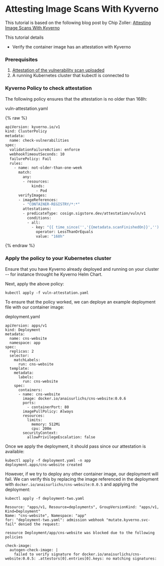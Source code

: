 # Attesting Image Scans With Kyverno

This tutorial is based on the following blog post by Chip Zoller: [Attesting Image Scans With Kyverno](https://neonmirrors.net/post/2022-07/attesting-image-scans-kyverno/)

This tutorial details 

- Verify the container image has an attestation with Kyverno

### Prerequisites
1. [Attestation of the vulnerability scan uploaded][vuln-attestation]
2. A running Kubernetes cluster that kubectl is connected to

### Kyverno Policy to check attestation

The following policy ensures that the attestation is no older than 168h:

vuln-attestation.yaml

{% raw %}

```bash
apiVersion: kyverno.io/v1
kind: ClusterPolicy
metadata:
  name: check-vulnerabilities
spec:
  validationFailureAction: enforce
  webhookTimeoutSeconds: 10
  failurePolicy: Fail
  rules:
    - name: not-older-than-one-week
      match:
        any:
        - resources:
            kinds:
              - Pod
      verifyImages:
      - imageReferences:
        - "CONTAINER-REGISTRY/*:*"
        attestations:
        - predicateType: cosign.sigstore.dev/attestation/vuln/v1
          conditions:
          - all:
            - key: "{{ time_since('','{{metadata.scanFinishedOn}}','') }}"
              operator: LessThanOrEquals
              value: "168h"
```

{% endraw %}

### Apply the policy to your Kubernetes cluster

Ensure that you have Kyverno already deployed and running on your cluster -- for instance throught he Kyverno Helm Chart.

Next, apply the above policy:
```
kubectl apply -f vuln-attestation.yaml
```

To ensure that the policy worked, we can deploye an example deployment file with our container image:

deployment.yaml
```
apiVersion: apps/v1
kind: Deployment
metadata:
  name: cns-website
  namespace: app
spec:
  replicas: 2
  selector:
    matchLabels:
      run: cns-website
  template:
    metadata:
      labels:
        run: cns-website
    spec:
      containers:
      - name: cns-website
        image: docker.io/anaisurlichs/cns-website:0.0.6
        ports:
          - containerPort: 80
        imagePullPolicy: Always
        resources:
          limits:
            memory: 512Mi
            cpu: 200m
        securityContext:
          allowPrivilegeEscalation: false
```

Once we apply the deployment, it should pass since our attestation is available:
```
kubectl apply -f deployment.yaml -n app
deployment.apps/cns-website created
```

However, if we try to deploy any other container image, our deployment will fail. We can verify this by replacing the image referenced in the deployment with `docker.io/anaisurlichs/cns-website:0.0.5` and applying the deployment:
```
kubectl apply -f deployment-two.yaml

Resource: "apps/v1, Resource=deployments", GroupVersionKind: "apps/v1, Kind=Deployment"
Name: "cns-website", Namespace: "app"
for: "deployment-two.yaml": admission webhook "mutate.kyverno.svc-fail" denied the request: 

resource Deployment/app/cns-website was blocked due to the following policies

check-image:
  autogen-check-image: |
    failed to verify signature for docker.io/anaisurlichs/cns-website:0.0.5: .attestors[0].entries[0].keys: no matching signatures:
```

[vuln-attestation]: ../signing/vuln-attestation.md